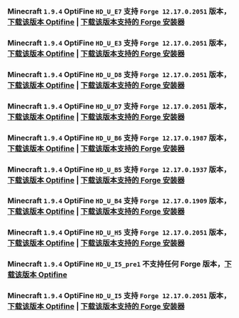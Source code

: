 ### Minecraft `1.9.4` OptiFine `HD_U_E7` 支持 `Forge 12.17.0.2051` 版本，[下载该版本 Optifine](https://optifine.cn/download/OptiFine_1.9.4_HD_U_E7.jar) | [下载该版本支持的 Forge 安装器](https://maven.minecraftforge.net/net/minecraftforge/forge/1.9.4-12.17.0.2051/forge-1.9.4-12.17.0.2051-installer.jar)

### Minecraft `1.9.4` OptiFine `HD_U_E3` 支持 `Forge 12.17.0.2051` 版本，[下载该版本 Optifine](https://optifine.cn/download/OptiFine_1.9.4_HD_U_E3.jar) | [下载该版本支持的 Forge 安装器](https://maven.minecraftforge.net/net/minecraftforge/forge/1.9.4-12.17.0.2051/forge-1.9.4-12.17.0.2051-installer.jar)

### Minecraft `1.9.4` OptiFine `HD_U_D8` 支持 `Forge 12.17.0.2051` 版本，[下载该版本 Optifine](https://optifine.cn/download/OptiFine_1.9.4_HD_U_D8.jar) | [下载该版本支持的 Forge 安装器](https://maven.minecraftforge.net/net/minecraftforge/forge/1.9.4-12.17.0.2051/forge-1.9.4-12.17.0.2051-installer.jar)

### Minecraft `1.9.4` OptiFine `HD_U_D7` 支持 `Forge 12.17.0.2051` 版本，[下载该版本 Optifine](https://optifine.cn/download/OptiFine_1.9.4_HD_U_D7.jar) | [下载该版本支持的 Forge 安装器](https://maven.minecraftforge.net/net/minecraftforge/forge/1.9.4-12.17.0.2051/forge-1.9.4-12.17.0.2051-installer.jar)

### Minecraft `1.9.4` OptiFine `HD_U_B6` 支持 `Forge 12.17.0.1987` 版本，[下载该版本 Optifine](https://optifine.cn/download/OptiFine_1.9.4_HD_U_B6.jar) | [下载该版本支持的 Forge 安装器](https://maven.minecraftforge.net/net/minecraftforge/forge/1.9.4-12.17.0.1987/forge-1.9.4-12.17.0.1987-installer.jar)

### Minecraft `1.9.4` OptiFine `HD_U_B5` 支持 `Forge 12.17.0.1937` 版本，[下载该版本 Optifine](https://optifine.cn/download/OptiFine_1.9.4_HD_U_B5.jar) | [下载该版本支持的 Forge 安装器](https://maven.minecraftforge.net/net/minecraftforge/forge/1.9.4-12.17.0.1937/forge-1.9.4-12.17.0.1937-installer.jar)

### Minecraft `1.9.4` OptiFine `HD_U_B4` 支持 `Forge 12.17.0.1909` 版本，[下载该版本 Optifine](https://optifine.cn/download/OptiFine_1.9.4_HD_U_B4.jar) | [下载该版本支持的 Forge 安装器](https://maven.minecraftforge.net/net/minecraftforge/forge/1.9.4-12.17.0.1909/forge-1.9.4-12.17.0.1909-installer.jar)

### Minecraft `1.9.4` OptiFine `HD_U_H5` 支持 `Forge 12.17.0.2051` 版本，[下载该版本 Optifine](https://optifine.cn/download/OptiFine_1.9.4_HD_U_H5.jar) | [下载该版本支持的 Forge 安装器](https://maven.minecraftforge.net/net/minecraftforge/forge/1.9.4-12.17.0.2051/forge-1.9.4-12.17.0.2051-installer.jar)

### Minecraft `1.9.4` OptiFine `HD_U_I5_pre1` 不支持**任何** Forge 版本，[下载该版本 Optifine](https://optifine.cn/download/preview_OptiFine_1.9.4_HD_U_I5_pre1.jar)

### Minecraft `1.9.4` OptiFine `HD_U_I5` 支持 `Forge 12.17.0.2051` 版本，[下载该版本 Optifine](https://optifine.cn/download/OptiFine_1.9.4_HD_U_I5.jar) | [下载该版本支持的 Forge 安装器](https://maven.minecraftforge.net/net/minecraftforge/forge/1.9.4-12.17.0.2051/forge-1.9.4-12.17.0.2051-installer.jar)

